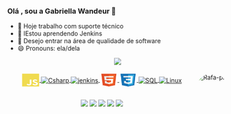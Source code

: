 ### Olá , sou a Gabriella Wandeur 👋



- 🔭 Hoje trabalho com suporte técnico
- 🌱 IEstou aprendendo Jenkins
- 👯 Desejo entrar na área de qualidade de software
- 😄 Pronouns: ela/dela


<div align="center">
  <a href="https://github.com/Gabiwandeur">
  <img height="180em" src="https://github-readme-stats.vercel.app/api?username=Gabiwandeur&show_icons=true&theme=cobalt&include_all_commits=true&count_private=true"/>
 <div style="display: inline_block"><br>
   
   
  <img align="center" alt="Rafa-Js" height="30" width="40" src="https://raw.githubusercontent.com/devicons/devicon/master/icons/javascript/javascript-plain.svg">
  <img align="center" alt="Csharp" height="30" width="40" src="https://cdn.jsdelivr.net/gh/devicons/devicon/icons/csharp/csharp-original.svg">
  <img align="center" alt="jenkins" height="30" width="40" src="https://cdn.jsdelivr.net/gh/devicons/devicon/icons/jenkins/jenkins-original.svg">
  <img align="center" alt="Rafa-HTML" height="30" width="40" src="https://raw.githubusercontent.com/devicons/devicon/master/icons/html5/html5-original.svg">
  <img align="center" alt="Rafa-CSS" height="30" width="40" src="https://raw.githubusercontent.com/devicons/devicon/master/icons/css3/css3-original.svg">
  <img align="center" alt="SQL" height="30" width="40" src="https://cdn.jsdelivr.net/gh/devicons/devicon/icons/mysql/mysql-original.svg">
  <img align="center" alt="Linux" height="30" width="40" src="https://cdn.jsdelivr.net/gh/devicons/devicon/icons/linux/linux-original.svg">
  <img align="right" alt="Rafa-pic" height="150" style="border-radius:50px;" src="https://media.discordapp.net/attachments/488130251625332769/947514473235750962/download20220200122309.png?width=597&height=597">
</div>
   
  
  ##
 
<div> 
<div> 
   <a href="https://www.linkedin.com/in/gabiwandeur/" target="_blank"><img src="https://img.shields.io/badge/-LinkedIn-%230077B5?style=for-the-badge&logo=linkedin&logoColor=white" target="_blank"></a> 
  <a href="https://www.instagram.com/gabiwandeur/" target="_blank"><img src="https://img.shields.io/badge/-Instagram-%23E4405F?style=for-the-badge&logo=instagram&logoColor=white" target="_blank"></a>
 	<a href="https://steamcommunity.com/id/gabiwandeur/" target="_blank"><img src="https://img.shields.io/badge/Steam-000000?style=for-the-badge&logo=steam&logoColor=white" target="_blank"></a>
 <a href="https://www.twitch.tv/gabiwand" target="_blank"><img src="https://img.shields.io/badge/Twitch-9146FF?style=for-the-badge&logo=twitch&logoColor=white" target="_blank"></a> 
  <a href = "mailto:gabiwandeur@gmail.com"><img src="https://img.shields.io/badge/-Gmail-%23333?style=for-the-badge&logo=gmail&logoColor=white" target="_blank"></a>
 
 
 
</div>
